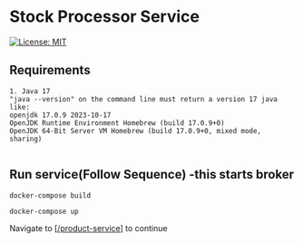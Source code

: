 # Stock Processor Service

[![License: MIT](https://img.shields.io/badge/License-MIT-green.svg)](https://opensource.org/licenses/MIT)

## Requirements
```textmate
1. Java 17
"java --version" on the command line must return a version 17 java like:
openjdk 17.0.9 2023-10-17
OpenJDK Runtime Environment Homebrew (build 17.0.9+0)
OpenJDK 64-Bit Server VM Homebrew (build 17.0.9+0, mixed mode, sharing)


```

## Run service(Follow Sequence) -this starts broker
```shell
docker-compose build
```
```shell
docker-compose up
```
Navigate to 
[[/product-service]](/product-service) to continue